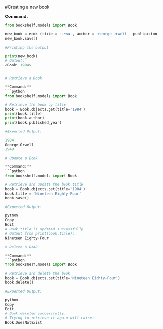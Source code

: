 #Creating a new book

**Command:**

````python
from bookshelf.models import Book

new_book = Book (title = '1984', author = 'George Orwell', publication_year ='1949')
new_book.save()

#Printing the output

print(new_book)
# Output:
<Book: 1984>


# Retrieve a Book

**Command:**
```python
from bookshelf.models import Book

# Retrieve the book by title
book = Book.objects.get(title='1984')
print(book.title)
print(book.author)
print(book.published_year)

#Expected Output:

1984
George Orwell
1949

# Update a Book

**Command:**
```python
from bookshelf.models import Book

# Retrieve and update the book title
book = Book.objects.get(title='1984')
book.title = 'Nineteen Eighty-Four'
book.save()

#Expected Output:

python
Copy
Edit
# Book title is updated successfully.
# Output from print(book.title):
Nineteen Eighty-Four

# Delete a Book

**Command:**
```python
from bookshelf.models import Book

# Retrieve and delete the book
book = Book.objects.get(title='Nineteen Eighty-Four')
book.delete()

#Expected Output:

python
Copy
Edit
# Book deleted successfully.
# Trying to retrieve it again will raise:
Book.DoesNotExist
````
